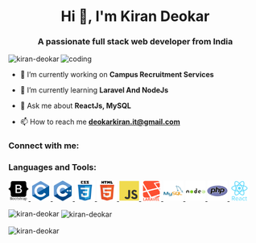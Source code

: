 <h1 align="center">Hi 👋, I'm Kiran Deokar</h1>
<h3 align="center">A passionate full stack web developer from India</h3>
<img align="right" alt="coding" width="400px" src="[https://www.bing.com/images/search?view=detailV2&ccid=VON9gHTr&id=747DF8D95E85CE2CC04F281CB6211E2B48C97D7D&thid=OIP.VON9gHTrzeHZbHfXsqfzEAHaEq&mediaurl=https%3a%2f%2fi.pinimg.com%2foriginals%2f54%2fe3%2f7d%2f54e37d8074ebcde1d96c77d7b2a7f310.gif&exph=428&expw=680&q=animated+coding+gif&simid=607995081269866125&FORM=IRPRST&ck=E1845CDFC81102F61EF20CC425518278&selectedIndex=19&ajaxhist=0&ajaxserp=0](https://i.pinimg.com/originals/54/e3/7d/54e37d8074ebcde1d96c77d7b2a7f310.gif)">
<p align="left"> <img src="https://komarev.com/ghpvc/?username=kiran-deokar&label=Profile%20views&color=0e75b6&style=flat" alt="kiran-deokar" /> </p>

- 🔭 I’m currently working on **Campus Recruitment Services**

- 🌱 I’m currently learning **Laravel And NodeJs**

- 💬 Ask me about **ReactJs, MySQL**

- 📫 How to reach me **deokarkiran.it@gmail.com**

<h3 align="left">Connect with me:</h3>
<p align="left">
</p>

<h3 align="left">Languages and Tools:</h3>
<p align="left"> <a href="https://getbootstrap.com" target="_blank" rel="noreferrer"> <img src="https://raw.githubusercontent.com/devicons/devicon/master/icons/bootstrap/bootstrap-plain-wordmark.svg" alt="bootstrap" width="40" height="40"/> </a> <a href="https://www.cprogramming.com/" target="_blank" rel="noreferrer"> <img src="https://raw.githubusercontent.com/devicons/devicon/master/icons/c/c-original.svg" alt="c" width="40" height="40"/> </a> <a href="https://www.w3schools.com/cpp/" target="_blank" rel="noreferrer"> <img src="https://raw.githubusercontent.com/devicons/devicon/master/icons/cplusplus/cplusplus-original.svg" alt="cplusplus" width="40" height="40"/> </a> <a href="https://www.w3schools.com/css/" target="_blank" rel="noreferrer"> <img src="https://raw.githubusercontent.com/devicons/devicon/master/icons/css3/css3-original-wordmark.svg" alt="css3" width="40" height="40"/> </a> <a href="https://www.w3.org/html/" target="_blank" rel="noreferrer"> <img src="https://raw.githubusercontent.com/devicons/devicon/master/icons/html5/html5-original-wordmark.svg" alt="html5" width="40" height="40"/> </a> <a href="https://developer.mozilla.org/en-US/docs/Web/JavaScript" target="_blank" rel="noreferrer"> <img src="https://raw.githubusercontent.com/devicons/devicon/master/icons/javascript/javascript-original.svg" alt="javascript" width="40" height="40"/> </a> <a href="https://laravel.com/" target="_blank" rel="noreferrer"> <img src="https://raw.githubusercontent.com/devicons/devicon/master/icons/laravel/laravel-plain-wordmark.svg" alt="laravel" width="40" height="40"/> </a> <a href="https://www.mysql.com/" target="_blank" rel="noreferrer"> <img src="https://raw.githubusercontent.com/devicons/devicon/master/icons/mysql/mysql-original-wordmark.svg" alt="mysql" width="40" height="40"/> </a> <a href="https://nodejs.org" target="_blank" rel="noreferrer"> <img src="https://raw.githubusercontent.com/devicons/devicon/master/icons/nodejs/nodejs-original-wordmark.svg" alt="nodejs" width="40" height="40"/> </a> <a href="https://www.php.net" target="_blank" rel="noreferrer"> <img src="https://raw.githubusercontent.com/devicons/devicon/master/icons/php/php-original.svg" alt="php" width="40" height="40"/> </a> <a href="https://reactjs.org/" target="_blank" rel="noreferrer"> <img src="https://raw.githubusercontent.com/devicons/devicon/master/icons/react/react-original-wordmark.svg" alt="react" width="40" height="40"/> </a> </p>

<p><img align="left" src="https://github-readme-stats.vercel.app/api/top-langs?username=kiran-deokar&show_icons=true&locale=en&layout=compact" alt="kiran-deokar" /></p>

<p>&nbsp;<img align="center" src="https://github-readme-stats.vercel.app/api?username=kiran-deokar&show_icons=true&locale=en" alt="kiran-deokar" /></p>

<p><img align="center" src="https://github-readme-streak-stats.herokuapp.com/?user=kiran-deokar&" alt="kiran-deokar" /></p>
